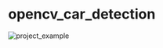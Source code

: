 # opencv_car_detection
![project_example](https://user-images.githubusercontent.com/66249668/120982186-61ded900-c7b3-11eb-9048-d1ba528e1458.gif)
